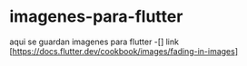 # imagenes-para-flutter
aqui se guardan imagenes para flutter
-[] link [https://docs.flutter.dev/cookbook/images/fading-in-images]
